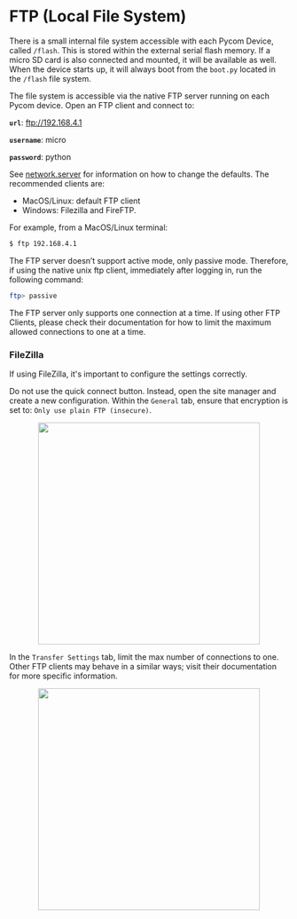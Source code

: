 # FTP (Local File System)

There is a small internal file system accessible with each Pycom Device, called ``/flash``. This is stored within the external serial flash memory. If a micro SD card is also connected and mounted, it will be available as well. When the device starts up, it will always boot from the ``boot.py`` located in the ``/flash`` file system.

The file system is accessible via the native FTP server running on each Pycom device. Open an FTP client and connect to:

**``url``**: ftp://192.168.4.1

**``username``**: micro

**``password``**: python

See [network.server](../firmwareapi/pycom/network/wlan.md) for information on how to change the defaults. The recommended clients are:

- MacOS/Linux: default FTP client
- Windows: Filezilla and FireFTP.

For example, from a MacOS/Linux terminal:

```bash
$ ftp 192.168.4.1
```

The FTP server doesn’t support active mode, only passive mode. Therefore, if using the native unix ftp client, immediately after logging in, run the following command:

```bash
ftp> passive
```

The FTP server only supports one connection at a time. If using other FTP Clients, please check their documentation for how to limit the maximum allowed connections to one at a time.

### FileZilla

If using FileZilla, it's important to configure the settings correctly.

Do not use the quick connect button. Instead, open the site manager and create a new configuration. Within the ``General`` tab, ensure that encryption is set to: ``Only use plain FTP (insecure)``.

<p align="center"><img src ="../../../img/filezilla-settings-1.png" width="400"></p>

In the ``Transfer Settings`` tab, limit the max number of connections to one. Other FTP clients may behave in a similar ways; visit their documentation for more specific information.

<p align="center"><img src ="../../../img/filezilla-settings-2.png" width="400"></p>
